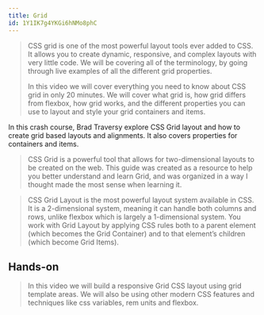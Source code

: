```yaml
---
title: Grid
id: 1Y1IK7g4YKGi6hNMo8phC
---
```


<link-bookmark href="https://www.youtube.com/watch?v=9zBsdzdE4sM" title="Learn CSS Grid in 20 Minutes">

> CSS grid is one of the most powerful layout tools ever added to CSS. It allows you to create dynamic, responsive, and complex layouts with very little code. We will be covering all of the terminology, by going through live examples of all the different grid properties.
>
> In this video we will cover everything you need to know about CSS grid in only 20 minutes. We will cover what grid is, how grid differs from flexbox, how grid works, and the different properties you can use to layout and style your grid containers and items. 

</link-bookmark>

<link-bookmark href="https://www.youtube.com/watch?v=jV8B24rSN5o" title="CSS Grid Layout Crash Course">In this crash course, Brad Traversy explore CSS Grid layout and how to create grid based layouts and alignments. It also covers properties for containers and items. </link-bookmark>

<link-bookmark href="https://learncssgrid.com/" title="Learn CSS Grid - A guide to learning CSS">

> CSS Grid is a powerful tool that allows for two-dimensional layouts to be created on the web. This guide was created as a resource to help you better understand and learn Grid, and was organized in a way I thought made the most sense when learning it.

</link-bookmark>

<link-bookmark href="https://css-tricks.com/snippets/css/complete-guide-grid/" title="A Complete Guide to Grid">

> CSS Grid Layout is the most powerful layout system available in CSS. It is a 2-dimensional system, meaning it can handle both columns and rows, unlike flexbox which is largely a 1-dimensional system. You work with Grid Layout by applying CSS rules both to a parent element (which becomes the Grid Container) and to that element’s children (which become Grid Items).

</link-bookmark>

<link-bookmark href="https://developer.mozilla.org/en-US/docs/Web/CSS/CSS_Grid_Layout/Basic_Concepts_of_Grid_Layout" title="Basic Concepts of grid layout"></link-bookmark>

## Hands-on 

<link-bookmark href="https://www.youtube.com/watch?v=moBhzSC455o" title="Build a Responsive Grid CSS Website Layout From Scratch">

> In this video we will build a responsive Grid CSS layout using grid template areas. We will also be using other modern CSS features and techniques like css variables, rem units and flexbox.

</link-bookmark>
